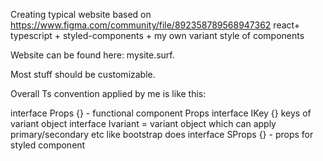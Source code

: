 Creating typical website based on https://www.figma.com/community/file/892358789568947362 react+ typescript + styled-components + my own variant style of components

Website can be found here: mysite.surf.

Most stuff should be customizable.

Overall Ts convention applied by me is like this:

interface Props {} - functional component Props
interface IKey {} keys of  variant object
interface Ivariant = variant object which can apply primary/secondary etc like bootstrap does
interface SProps {} - props for styled component
